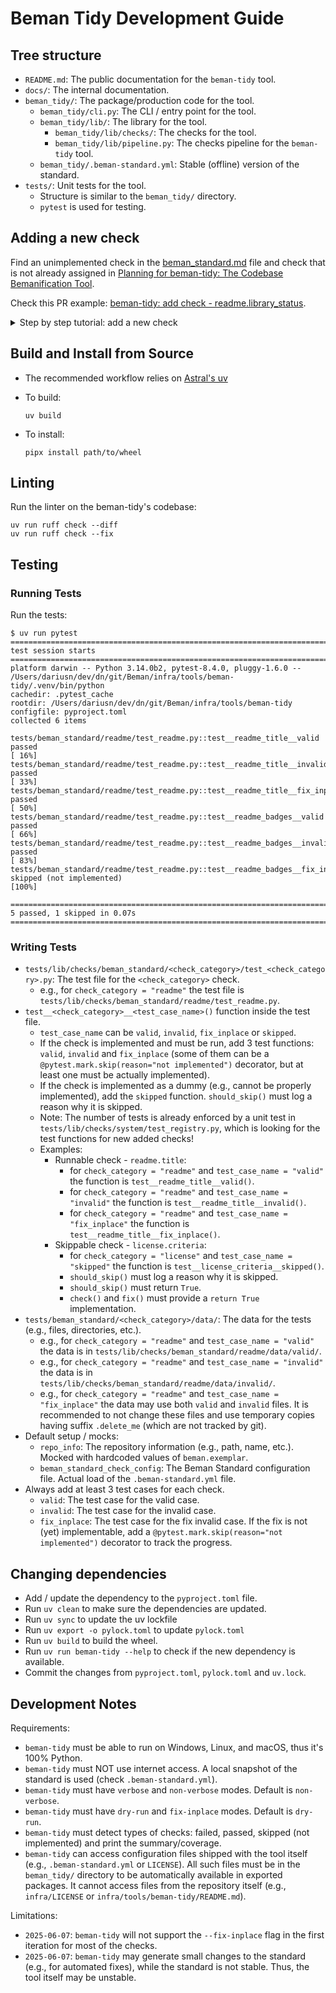 # Beman Tidy Development Guide

## Tree structure

* `README.md`: The public documentation for the `beman-tidy` tool.
* `docs/`: The internal documentation.
* `beman_tidy/`: The package/production code for the tool.
  * `beman_tidy/cli.py`: The CLI / entry point for the tool.
  * `beman_tidy/lib/`: The library for the tool.
    * `beman_tidy/lib/checks/`: The checks for the tool.
    * `beman_tidy/lib/pipeline.py`: The checks pipeline for the `beman-tidy` tool.
  * `beman_tidy/.beman-standard.yml`: Stable (offline) version of the standard.
* `tests/`: Unit tests for the tool.
  * Structure is similar to the `beman_tidy/` directory.
  * `pytest` is used for testing.

## Adding a new check

Find an unimplemented check in the [beman_standard.md](https://github.com/bemanproject/beman/blob/main/docs/beman_standard.md) file and check that is not already assigned in [Planning for beman-tidy: The Codebase Bemanification Tool](https://github.com/orgs/bemanproject/projects/8/views/1).


Check this PR example: [beman-tidy: add check - readme.library_status](https://github.com/bemanproject/infra/pull/35).

<details>
<summary>Step by step tutorial: add a new check</summary>

* `[mandatory]` Make sure `beman_tidy/.beman-standard.yml` reflects your check metadata (latest status from [beman_standard.md](https://github.com/bemanproject/beman/blob/main/docs/beman_standard.md)).
  * `[optional]` New syntax / keys from yml config can be added in
    [infra/tools/beman-tidy/beman_tidy/lib/utils_git.py:load_beman_standard_config()](https://github.com/bemanproject/infra/blob/main/tools/beman-tidy/beman_tidy/lib/utils/git.py)
    if not already implemented. Checks for TODOs in `load_beman_standard_config()`.
* `[mandatory]` Add the check to the `beman_tidy/lib/checks/beman_standard/` directory.
  * `[mandatory]` e.g., `readme.*` checks will most likely go to a path similar to `beman_tidy/lib/checks/beman_standard/readme.py`.
  * `[mandatory]` Use an appropriate base class - e.g., defaults like `FileBaseCheck` / `DirectoryBaseCheck` or create
    specializations for reusing code - e.g.,  `ReadmeBaseCheck(FileBaseCheck)` / `CmakeBaseCheck(FileBaseCheck)` /
    `CppBaseCheck(FileBaseCheck)` etc.
  * `[mandatory]` Register the new check via `@register_beman_standard_check` decorator - e.g.,

    ```python
    @register_beman_standard_check("readme.title")
    class ReadmeTitleCheck(ReadmeBaseCheck):
    ```

* `[mandatory]` Add tests for the check to the `tests/beman_standard/` directory. More in [Writing Tests](#writing-tests).
* `[optional]` Updates docs if needed in `README.md` and `docs/dev-guide.md` files.
* `[optional]` Update the `beman_tidy/cli.py` file if the public API has changed.

</details>

## Build and Install from Source

* The recommended workflow relies on [Astral's uv](https://docs.astral.sh/uv/)
* To build:

  ```shell
  uv build
  ```

* To install:

  ```shell
  pipx install path/to/wheel
  ```

## Linting

Run the linter on the beman-tidy's codebase:

```shell
uv run ruff check --diff
uv run ruff check --fix
```

## Testing

### Running Tests

Run the tests:

```shell
$ uv run pytest
================================================================================================================ test session starts ================================================================================================================
platform darwin -- Python 3.14.0b2, pytest-8.4.0, pluggy-1.6.0 -- /Users/dariusn/dev/dn/git/Beman/infra/tools/beman-tidy/.venv/bin/python
cachedir: .pytest_cache
rootdir: /Users/dariusn/dev/dn/git/Beman/infra/tools/beman-tidy
configfile: pyproject.toml
collected 6 items

tests/beman_standard/readme/test_readme.py::test__readme_title__valid passed                                                                                                                                                                  [ 16%]
tests/beman_standard/readme/test_readme.py::test__readme_title__invalid passed                                                                                                                                                                [ 33%]
tests/beman_standard/readme/test_readme.py::test__readme_title__fix_inplace passed                                                                                                                                                            [ 50%]
tests/beman_standard/readme/test_readme.py::test__readme_badges__valid passed                                                                                                                                                                 [ 66%]
tests/beman_standard/readme/test_readme.py::test__readme_badges__invalid passed                                                                                                                                                               [ 83%]
tests/beman_standard/readme/test_readme.py::test__readme_badges__fix_inplace skipped (not implemented)                                                                                                                                        [100%]

=========================================================================================================== 5 passed, 1 skipped in 0.07s ============================================================================================================
```

### Writing Tests

* `tests/lib/checks/beman_standard/<check_category>/test_<check_category>.py`: The test file for the `<check_category>`
  check.
  * e.g., for `check_category = "readme"` the test file is `tests/lib/checks/beman_standard/readme/test_readme.py`.
* `test__<check_category>__<test_case_name>()` function inside the test file.
  * `test_case_name` can be `valid`, `invalid`, `fix_inplace` or `skipped`.
  * If the check is implemented and must be run, add 3 test functions: `valid`, `invalid` and `fix_inplace` (some of them can be a `@pytest.mark.skip(reason="not implemented")` decorator, but at least one must be actually implemented).
  * If the check is implemented as a dummy (e.g., cannot be properly implemented), add the `skipped` function.
    `should_skip()` must log a reason why it is skipped.
  * Note: The number of tests is already enforced by a unit test in `tests/lib/checks/system/test_registry.py`, which is looking for the test functions for new added checks!
  * Examples:
    * Runnable check - `readme.title`:
      * for `check_category = "readme"` and `test_case_name = "valid"` the function is `test__readme_title__valid()`.
      * for `check_category = "readme"` and `test_case_name = "invalid"` the function is
        `test__readme_title__invalid()`.
      * for `check_category = "readme"` and `test_case_name = "fix_inplace"` the function is
        `test__readme_title__fix_inplace()`.
    * Skippable check - `license.criteria`:
      * for `check_category = "license"` and `test_case_name = "skipped"` the function is
        `test__license_criteria__skipped()`.
      * `should_skip()` must log a reason why it is skipped.
      * `should_skip()` must return `True`.
      * `check()` and `fix()` must provide a `return True` implementation.
* `tests/beman_standard/<check_category>/data/`: The data for the tests (e.g., files, directories, etc.).
  * e.g., for `check_category = "readme"` and `test_case_name = "valid"` the data is in
    `tests/lib/checks/beman_standard/readme/data/valid/`.
  * e.g., for `check_category = "readme"` and `test_case_name = "invalid"` the data is in
    `tests/lib/checks/beman_standard/readme/data/invalid/`.
  * e.g., for `check_category = "readme"` and `test_case_name = "fix_inplace"` the data may use both `valid` and
    `invalid` files. It is recommended to not change these files and use temporary copies having suffix `.delete_me`
    (which are not tracked by git).
* Default setup / mocks:
  * `repo_info`: The repository information (e.g., path, name, etc.). Mocked with hardcoded values of `beman.exemplar`.
  * `beman_standard_check_config`: The Beman Standard configuration file. Actual load of the `.beman-standard.yml`
    file.
* Always add at least 3 test cases for each check.
  * `valid`: The test case for the valid case.
  * `invalid`: The test case for the invalid case.
  * `fix_inplace`: The test case for the fix invalid case. If the fix is not (yet) implementable, add a
    `@pytest.mark.skip(reason="not implemented")` decorator to track the progress.

## Changing dependencies

* Add / update the dependency to the `pyproject.toml` file.
* Run `uv clean` to make sure the dependencies are updated.
* Run `uv sync` to update the uv lockfile
* Run `uv export -o pylock.toml` to update `pylock.toml`
* Run `uv build` to build the wheel.
* Run `uv run beman-tidy --help` to check if the new dependency is available.
* Commit the changes from `pyproject.toml`, `pylock.toml` and `uv.lock`.

## Development Notes

Requirements:

* `beman-tidy` must be able to run on Windows, Linux, and macOS, thus it's 100% Python.
* `beman-tidy` must NOT use internet access.  A local snapshot of the standard is used (check `.beman-standard.yml`).
* `beman-tidy` must have `verbose` and `non-verbose` modes. Default is `non-verbose`.
* `beman-tidy` must have `dry-run` and `fix-inplace` modes. Default is `dry-run`.
* `beman-tidy` must detect types of checks: failed, passed, skipped (not implemented) and print the summary/coverage.
* `beman-tidy` can access configuration files shipped with the tool itself (e.g., `.beman-standard.yml` or `LICENSE`). All such files must be in the `beman_tidy/` directory to be automatically available in exported packages. It cannot access files from the repository itself (e.g., `infra/LICENSE` or `infra/tools/beman-tidy/README.md`).

Limitations:

* `2025-06-07`: `beman-tidy` will not support the `--fix-inplace` flag in the first iteration for most of the checks.
* `2025-06-07`: `beman-tidy` may generate small changes to the standard (e.g., for automated fixes), while the standard
  is not stable. Thus, the tool itself may be unstable.
